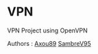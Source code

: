 # VPN
VPN Project using OpenVPN

Authors :
          [Axou89](https://github.com/Axou89)
          [SambreV95](https://github.com/SambreV95)
